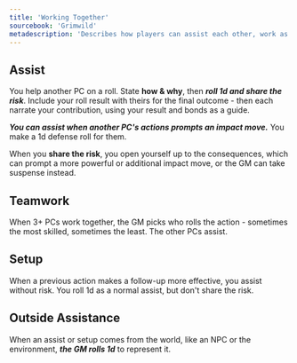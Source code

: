 ```yaml
---
title: 'Working Together'
sourcebook: 'Grimwild'
metadescription: 'Describes how players can assist each other, work as a team, and use setup actions in the Moxie system for collaborative play.'
---
```


## Assist

You help another PC on a roll. State **how & why**, then **_roll 1d and share the risk_**. Include your roll result with theirs for the final outcome - then each narrate your contribution, using your result and bonds as a guide.

**_You can assist when another PC's actions prompts an impact move._** You make a 1d defense roll for them.

When you **share the risk**, you open yourself up to the consequences, which can prompt a more powerful or additional impact move, or the GM can take suspense instead.

## Teamwork

When 3+ PCs work together, the GM picks who rolls the action - sometimes the most skilled, sometimes the least. The other PCs assist.

## Setup

When a previous action makes a follow-up more effective, you assist without risk. You roll 1d as a normal assist, but don't share the risk.

## Outside Assistance

When an assist or setup comes from the world, like an NPC or the environment, **_the GM rolls 1d_** to represent it.
